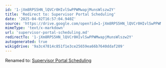 ```yaml
---
id: '1-jXm8RPS5HN_lQVCr0HIvlSwPPWMwapjMunsWlszw2Y'
title: 'Redirect to: Supervisor Portal Scheduling'
date: '2025-04-02T16:57:04.940Z'
source: 'https://drive.google.com/open?id=1-jXm8RPS5HN_lQVCr0HIvlSwPPWMwapjMunsWlszw2Y'
mimeType: 'text/x-markdown'
url: 'supervisor-portal-scheduling.md'
redirectTo: '1-jXm8RPS5HN_lQVCr0HIvlSwPPWMwapjMunsWlszw2Y'
autogenerated: true
wikigdrive: '9a3c47814c851f1e3ce25659ea66b7640ddaf209'
---
```

Renamed to: [Supervisor Portal Scheduling](supervisor-portal-scheduling.md)
